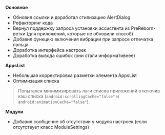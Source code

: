**Основное**
- Обновил ссылки и доработал стилизацию AlertDialog
- Рефакторинг кода
- Вернул поддержку запроса установки ассистента из PreReborn-ветки (для приложений, которые не обновили способ)
- Добавил функцию включения вибрации при запросе отпечатка пальца
- Доработка интерфейса настроек
- Доработка вывода ошибок (они стали информативнее)

**AppsList**
- Небольшая корректировка разметки элемента AppsList
- Оптимизация списка
>  Попытался минимизировать лаги списка приложений отключив кэш списка (`android:scrollingCache="false"` и `android:animationCache="false"`).

**Модули**
- Добавил сообщение об отсутствии у модуля настроек (если отсутствует класс ModuleSettings)
